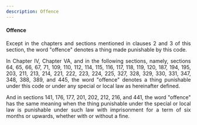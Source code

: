 ```yaml
---
description: Offence
---
```


#### Offence
<div style="text-align: justify">

Except in the chapters and sections mentioned in clauses 2 and 3 of this section, the word "offence" denotes a thing made punishable by this code.

</p>

In Chapter IV, Chapter VA, and in the following sections, namely, sections 64, 65, 66, 67, 71, 109, 110, 112, 114, 115, 116, 117, 118, 119, 120, 187, 194, 195, 203, 211, 213, 214, 221, 222, 223, 224, 225, 327, 328, 329, 330, 331, 347, 348, 388, 389, and 445, the word "offence" denotes a thing punishable under this code or under any special or local law as hereinafter defined.

</p>

And in sections 141, 176, 177, 201, 202, 212, 216, and 441, the word "offence" has the same meaning when the thing punishable under the special or local law is punishable under such law with imprisonment for a term of six months or upwards, whether with or without a fine.

</div>

